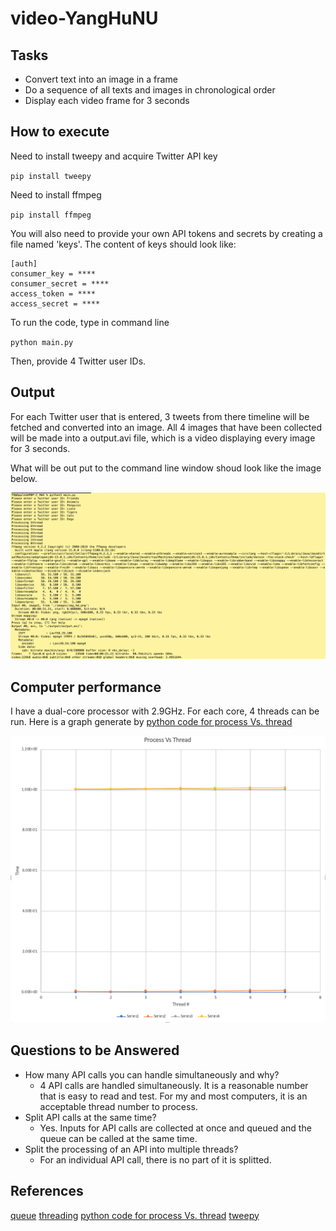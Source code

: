# video-YangHuNU

## Tasks
* Convert text into an image in a frame
* Do a sequence of all texts and images in chronological order
* Display each video frame for 3 seconds

## How to execute
Need to install tweepy and acquire Twitter API key

`pip install tweepy`

Need to install ffmpeg

`pip install ffmpeg`

You will also need to provide your own API tokens and secrets by creating a file named 'keys'. The content of keys should look like:

```
[auth]
consumer_key = ****
consumer_secret = ****
access_token = ****
access_secret = ****
```

To run the code, type in command line

`python main.py`

Then, provide 4 Twitter user IDs.

## Output
For each Twitter user that is entered, 3 tweets from there timeline will be fetched and converted into an image.
All 4 images that have been collected will be made into a output.avi file, which is a video displaying every image for 3 seconds.

What will be out put to the command line window shoud look like the image below.

![CL](./doc/CL_output.png)

## Computer performance
I have a dual-core processor with 2.9GHz. For each core, 4 threads can be run.
Here is a graph generate by [python code for process Vs. thread](https://stackoverflow.com/questions/3044580/multiprocessing-vs-threading-python)

![Performance](./doc/Performance.png)


## Questions to be Answered
- How many API calls you can handle simultaneously and why?
    + 4 API calls are handled simultaneously. It is a reasonable number that is easy to read and test. For my and most computers, it is an acceptable thread number to process.
- Split API calls at the same time?
    + Yes. Inputs for API calls are collected at once and queued and the queue can be called at the same time.
- Split the processing of an API into multiple threads?
    + For an individual API call, there is no part of it is splitted.

## References
[queue](https://docs.python.org/3/library/queue.html)
[threading](https://docs.python.org/3/library/threading.html)
[python code for process Vs. thread](https://stackoverflow.com/questions/3044580/multiprocessing-vs-threading-python)
[tweepy](http://docs.tweepy.org/en/latest/)
